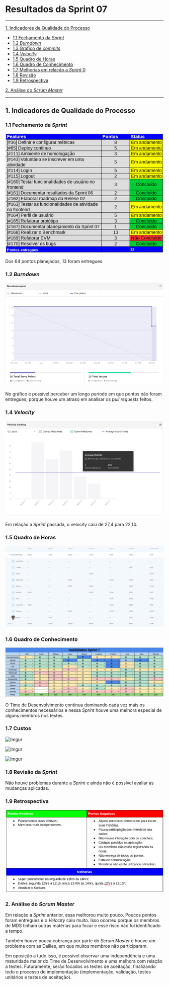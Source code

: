 # Resultados da Sprint 07
------

[1. Indicadores de Qualidade do Processo](#1-indicadores-de-qualidade-do-processo)

* [1.1 Fechamento da _Sprint_](#11-fechamento-da-sprint)
* [1.2 _Burndown_](#12-burndown)
* [1.3 Gráfico de _commits_](#13-grafico-de-commits)
* [1.4 _Velocity_](#14-velocity)
* [1.5 Quadro de Horas](#15-quadro-de-horas)
* [1.6 Quadro de Conhecimento](#16-quadro-de-conhecimento)
* [1.7 Melhorias em relação a _Sprint_ 0](#17-melhorias-em-relação-a-sprint-0)
* [1.8 Revisão](#18-revisao-da-sprint)
* [1.9 Retrospectiva](#19-retrospectiva)

[2. Análise do _Scrum Master_](#2-análise-do-scrum-master)  


------

## 1. Indicadores de Qualidade do Processo

### 1.1 Fechamento da _Sprint_
![](images/results_sprint7.png)

Dos 64 pontos planejados, 13 foram entregues.

### 1.2 _Burndown_

![](images/burndown_sprint7.png)

No gráfico é possível perceber um longo período em que pontos não foram entregues, porque houve um atraso em analisar os _pull requests_ feitos.

### 1.4 _Velocity_

![](images/velocity_sprint7.png)

Em relação a _Sprint_ passada, o velocity caiu de 27,4 para 22,14.

### 1.5 Quadro de Horas
![](images/timetable_sprint7.png)

### 1.6 Quadro de Conhecimento
![](images/knowledge_framework_sprint7.png)

O Time de Desenvolvimento continua dominando cada vez mais os conhecimentos necessários e nessa _Sprint_ houve uma melhora especial de alguns membros nos testes.

### 1.7 Custos
![Imgur](https://i.imgur.com/umb1O8U.png)

![Imgur](https://i.imgur.com/JHe2vzF.png)

![Imgur](https://i.imgur.com/6HGVCnd.png)

### 1.8 Revisão da _Sprint_

Não houve problemas durante a _Sprint_ e ainda não é possível avaliar as mudanças aplicadas.


### 1.9 Retrospectiva

![](images/retrospective_sprint7.png)

### 2. Análise do _Scrum Master_

Em relação a _Sprint_ anterior, essa melhorou muito pouco. Poucos pontos foram entregues e o _Velocity_ caiu muito. Isso ocorreu porque os membros de MDS tinham outras matérias para focar e esse risco não foi identificado a tempo.

Também houve pouca cobrança por parte do _Scrum Master_ e houve um problema com as Dailies, em que muitos membros não participaram.

Em oposição a tudo isso, é possível observar uma independência e uma maturidade maior do Time de Desenvolvimento e uma melhora com relação a testes. Futuramente, serão focados os testes de aceitação, finalizando todo o processo de implementação (implementação, validação, testes unitários e testes de aceitação).

